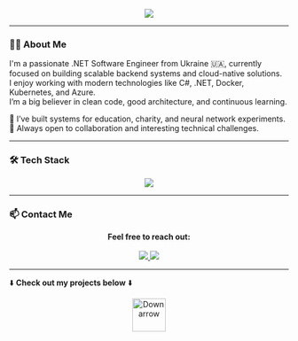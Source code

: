 <p align="center">
  <img src="https://readme-typing-svg.herokuapp.com?font=Fira+Code&pause=1000&color=08D0F7&width=500&lines=Hi+there+%F0%9F%91%8B,+I'm+Oleksandr+Maslov;.NET+Software+Engineer" />
</p>

---

### 👨‍💻 About Me

I'm a passionate .NET Software Engineer from Ukraine 🇺🇦, currently focused on building scalable backend systems and cloud-native solutions.  
I enjoy working with modern technologies like C#, .NET, Docker, Kubernetes, and Azure.  
I’m a big believer in clean code, good architecture, and continuous learning.

🔬 I’ve built systems for education, charity, and neural network experiments.  
🚀 Always open to collaboration and interesting technical challenges.

---

### 🛠️ Tech Stack

<p align="center">
  <a href="https://skillicons.dev">
    <img src="https://skillicons.dev/icons?i=github,githubactions,docker,kubernetes,arch,aws,azure,cs,dotnet,html,css,angular,notion" />
  </a>
</p>

---

### 📫 Contact Me

<p align="center">
  <strong>Feel free to reach out:</strong><br><br>
  <a href="https://linkedin.com/in/oleksandr-maslov-main">
    <img src="https://img.shields.io/badge/LinkedIn-0077B5?style=for-the-badge&logo=linkedin&logoColor=white" />
  </a>
  <a href="mailto:aleksandr.maslov.job@gmail.com">
    <img src="https://img.shields.io/badge/Gmail-D14836?style=for-the-badge&logo=gmail&logoColor=white" />
  </a>
</p>

---

⬇️ **Check out my projects below** ⬇️

<p align="center">
  <img src="https://raw.githubusercontent.com/aleen42/PersonalWiki/master/images/arrow-down.gif" width="60" height="60" alt="Down arrow" />
</p>

